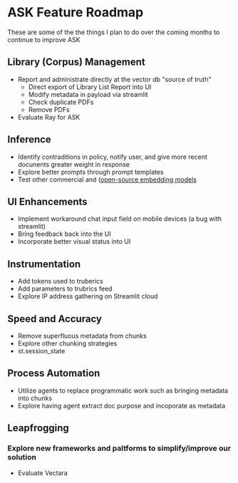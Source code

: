 # ASK Feature Roadmap
These are some of the the things I plan to do over the coming months to continue to improve ASK

## Library (Corpus) Management 
- Report and administrate directly at the vector db "source of truth"
    - Direct export of Library List Report into UI
    - Modify metadata in payload via streamlit
    - Check duplicate PDFs
    - Remove PDFs
- Evaluate Ray for ASK

## Inference  
- Identify contraditions in policy, notify user, and give more recent docunents greater weight in response
- Explore better prompts through prompt templates
- Test other commercial and ([open-source embedding models](https://huggingface.co/spaces/mteb/leaderboard)

## UI Enhancements  
- Implement workaround chat input field on mobile devices (a bug with streamlit)
- Bring feedback back into the UI
- Incorporate better visual status into UI

## Instrumentation  
- Add tokens used to truberics
- Add parameters to trubrics feed
- Explore IP address gathering on Streamlit cloud

## Speed and Accuracy  
- Remove superfluous metadata from chunks
- Explore other chunking strategies
- st.session_state

## Process Automation  
- Utilize agents to replace programmatic work such as bringing metadata into chunks
- Explore having agent extract doc purpose and incoporate as metadata

## Leapfrogging
### Explore new frameworks and paltforms to simplify/improve our solution
- Evaluate Vectara
